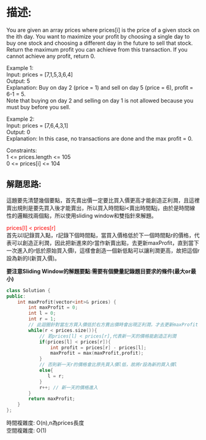 # 描述:
You are given an array prices where prices[i] is the price of a given stock on the ith day.
You want to maximize your profit by choosing a single day to buy one stock and choosing a different day in the future to sell that stock.
Return the maximum profit you can achieve from this transaction. If you cannot achieve any profit, return 0.


Example 1:  
Input: prices = [7,1,5,3,6,4]  
Output: 5  
Explanation: Buy on day 2 (price = 1) and sell on day 5 (price = 6), profit = 6-1 = 5.  
Note that buying on day 2 and selling on day 1 is not allowed because you must buy before you sell.

Example 2:  
Input: prices = [7,6,4,3,1]  
Output: 0  
Explanation: In this case, no transactions are done and the max profit = 0.
 
Constraints:  
1 <= prices.length <= 105  
0 <= prices[i] <= 104

## 解題思路:
這題要先清楚幾個要點，首先賣出價一定要比買入價更高才能創造正利潤，且這裡賣出規則是要先買入後才能賣出，所以買入時間點i<賣出時間點j，由於是時間線性的邏輯找兩個點，所以使用sliding window和雙指針來解題。  

<font color = 'red'>prices[l] < prices[r]</font>  
首先以l記錄買入點，r記錄下個時間點，當買入價格低於下一個時間點r的價格，代表可以創造正利潤，因此把新進來的r當作新賣出點，去更新maxProfit，直到當下一次進入的r低於原始買入價l，這樣會創造一個新低點可以讓利潤更高，故把這個r設為新的l(新買入價)。  

**要注意Sliding Window的解題要點:需要有個變量記錄題目要求的條件(最大or最小)**
```C++
class Solution {
public:
    int maxProfit(vector<int>& prices) {
        int maxProfit = 0;
        int l = 0;
        int r = 1;
        // 此迴圈針對當左方買入價低於右方賣出價時會出現正利潤，才去更新maxProfit
        while(r < prices.size()){
            // 若prices[l] < prices[r],代表新一天的價格能創造正利潤
            if(prices[l] < prices[r]){
                int profit = prices[r] - prices[l];
                maxProfit = max(maxProfit,profit);
            }
            // 否則新一天r的價格會比原先買入價l低，故將r設為新的買入價l
            else{
               l = r;
            }
            r++; // 新一天的價格進入
        }
        return maxProfit;
    }
};
```
時間複雜度: O(n),n為prices長度  
空間複雜度: O(1)